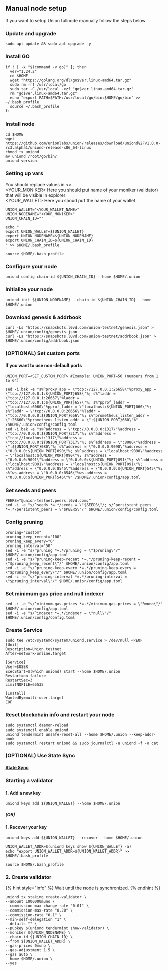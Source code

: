 ## Manual node setup
If you want to setup Union fullnode manually follow the steps below

### Update and upgrade
```
sudo apt update && sudo apt upgrade -y
```

### Install GO
```
if ! [ -x "$(command -v go)" ]; then
  ver="1.24.2"
  cd $HOME
  wget "https://golang.org/dl/go$ver.linux-amd64.tar.gz"
  sudo rm -rf /usr/local/go
  sudo tar -C /usr/local -xzf "go$ver.linux-amd64.tar.gz"
  rm "go$ver.linux-amd64.tar.gz"
  echo "export PATH=$PATH:/usr/local/go/bin:$HOME/go/bin" >> ~/.bash_profile
  source ~/.bash_profile
fi
```

### Install node
```
cd $HOME
wget https://github.com/unionlabs/union/releases/download/uniond%2Fv1.0.0-rc3.alpha1/uniond-release-x86_64-linux
chmod +x uniond
mv uniond /root/go/bin/
uniond version
```


### Setting up vars
You should replace values in <> <br />
<YOUR_MONIKER> Here you should put name of your moniker (validator) that will be visible in explorer <br />
<YOUR_WALLET> Here you shoud put the name of your wallet

```
UNION_WALLET="<YOUR_WALLET_NAME>"
UNION_NODENAME="<YOUR_MONIKER>"
UNION_CHAIN_ID=""
```

```
echo "
export UNION_WALLET=${UNION_WALLET}
export UNION_NODENAME=${UNION_NODENAME}
export UNION_CHAIN_ID=${UNION_CHAIN_ID}
" >> $HOME/.bash_profile

source $HOME/.bash_profile
```


### Configure your node
```
uniond config chain-id ${UNION_CHAIN_ID} --home $HOME/.union
```

### Initialize your node
```
uniond init ${UNION_NODENAME} --chain-id ${UNION_CHAIN_ID} --home $HOME/.union
```

### Download genesis & addrbook
```
curl -Ls "https://snapshots.l0vd.com/union-testnet/genesis.json" > $HOME/.union/config/genesis.json
curl -Ls "https://snapshots.l0vd.com/union-testnet/addrbook.json" > $HOME/.union/config/addrbook.json
```

### (OPTIONAL) Set custom ports

#### If you want to use non-default ports
```
UNION_PORT=<SET_CUSTOM_PORT> #Example: UNION_PORT=56 (numbers from 1 to 64)
```
```
sed -i.bak -e "s%^proxy_app = \"tcp://127.0.0.1:26658\"%proxy_app = \"tcp://127.0.0.1:${UNION_PORT}658\"%; s%^laddr = \"tcp://127.0.0.1:26657\"%laddr = \"tcp://127.0.0.1:${UNION_PORT}657\"%; s%^pprof_laddr = \"localhost:6060\"%pprof_laddr = \"localhost:${UNION_PORT}060\"%; s%^laddr = \"tcp://0.0.0.0:26656\"%laddr = \"tcp://0.0.0.0:${UNION_PORT}656\"%; s%^prometheus_listen_addr = \":26660\"%prometheus_listen_addr = \":${UNION_PORT}660\"%" /$HOME/.union/config/config.toml
sed -i.bak -e "s%^address = \"tcp://0.0.0.0:1317\"%address = \"tcp://0.0.0.0:${UNION_PORT}317\"%; s%^address = \"tcp://localhost:1317\"%address = \"tcp://0.0.0.0:${UNION_PORT}317\"%; s%^address = \":8080\"%address = \":${UNION_PORT}080\"%; s%^address = \"0.0.0.0:9090\"%address = \"0.0.0.0:${UNION_PORT}090\"%; s%^address = \"localhost:9090\"%address = \"localhost:${UNION_PORT}090\"%; s%^address = \"0.0.0.0:9091\"%address = \"0.0.0.0:${UNION_PORT}091\"%; s%^address = \"localhost:9091\"%address = \"localhost:${UNION_PORT}091\"%; s%^address = \"0.0.0.0:8545\"%address = \"0.0.0.0:${UNION_PORT}545\"%; s%^ws-address = \"0.0.0.0:8546\"%ws-address = \"0.0.0.0:${UNION_PORT}546\"%" /$HOME/.union/config/app.toml
```


### Set seeds and peers
```
PEERS="@union-testnet.peers.l0vd.com:"
sed -i -e "s/^seeds *=.*/seeds = \"$SEEDS\"/; s/^persistent_peers *=.*/persistent_peers = \"$PEERS\"/" $HOME/.union/config/config.toml
```

### Config pruning
```
pruning="custom"
pruning_keep_recent="100"
pruning_keep_every="0"
pruning_interval="50"
sed -i -e "s/^pruning *=.*/pruning = \"$pruning\"/" $HOME/.union/config/app.toml
sed -i -e "s/^pruning-keep-recent *=.*/pruning-keep-recent = \"$pruning_keep_recent\"/" $HOME/.union/config/app.toml
sed -i -e "s/^pruning-keep-every *=.*/pruning-keep-every = \"$pruning_keep_every\"/" $HOME/.union/config/app.toml
sed -i -e "s/^pruning-interval *=.*/pruning-interval = \"$pruning_interval\"/" $HOME/.union/config/app.toml
```

### Set minimum gas price and null indexer
```
sed -i -e "s/^minimum-gas-prices *=.*/minimum-gas-prices = \"0muno\"/" $HOME/.union/config/app.toml
sed -i -e "s/^indexer *=.*/indexer = \"null\"/" $HOME/.union/config/config.toml
```

### Create Service
```
sudo tee /etc/systemd/system/uniond.service > /dev/null <<EOF
[Unit]
Description=Union testnet
After=network-online.target

[Service]
User=$USER
ExecStart=$(which uniond) start --home $HOME/.union
Restart=on-failure
RestartSec=3
LimitNOFILE=65535

[Install]
WantedBy=multi-user.target
EOF
```

### Reset blockchain info and restart your node
```
sudo systemctl daemon-reload
sudo systemctl enable uniond
uniond tendermint unsafe-reset-all --home $HOME/.union --keep-addr-book
sudo systemctl restart uniond && sudo journalctl -u uniond -f -o cat
```

### (OPTIONAL) Use State Sync

#### [State Sync]()


### Starting a validator

#### 1. Add a new key
```
uniond keys add ${UNION_WALLET} --home $HOME/.union
```
##### (OR)

#### 1. Recover your key
```
uniond keys add ${UNION_WALLET} --recover --home $HOME/.union
```

```
UNION_WALLET_ADDR=$(uniond keys show ${UNION_WALLET} -a)
echo "export UNION_WALLET_ADDR=${UNION_WALLET_ADDR}" >> $HOME/.bash_profile

source $HOME/.bash_profile
```


### 2. Create validator

{% hint style="info" %}
Wait until the node is synchronized.
{% endhint %}

```
uniond tx staking create-validator \
--amount 1000000muno \
--commission-max-change-rate "0.01" \
--commission-max-rate "0.20" \
--commission-rate "0.1" \
--min-self-delegation "1" \
--details "" \
--pubkey $(uniond tendermint show-validator) \
--moniker ${UNION_NODENAME} \
--chain-id ${UNION_CHAIN_ID} \
--from ${UNION_WALLET_ADDR} \
--gas-prices 0muno \
--gas-adjustment 1.5 \
--gas auto \
--home $HOME/.union \
--yes 
```

